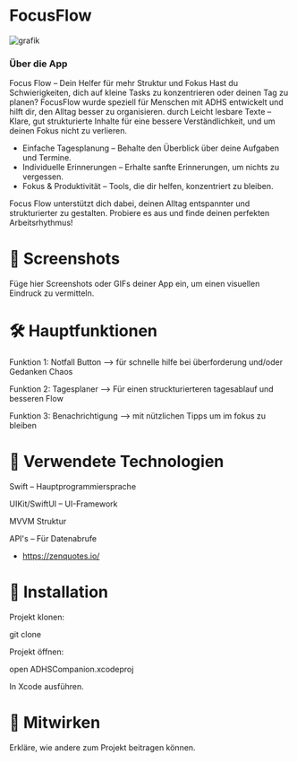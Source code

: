 # FocusFlow
![grafik](https://github.com/user-attachments/assets/31b68983-de71-42bf-988b-e8c00952906c)



### Über die App
Focus Flow – Dein Helfer für mehr Struktur und Fokus
Hast du Schwierigkeiten, dich auf kleine Tasks zu konzentrieren oder deinen Tag zu planen? FocusFlow wurde speziell für Menschen mit ADHS entwickelt und hilft dir, den Alltag besser zu organisieren.
durch Leicht lesbare Texte – Klare, gut strukturierte Inhalte für eine bessere Verständlichkeit, und um deinen Fokus nicht zu verlieren.

- Einfache Tagesplanung – Behalte den Überblick über deine Aufgaben und Termine.
- Individuelle Erinnerungen – Erhalte sanfte Erinnerungen, um nichts zu vergessen.
- Fokus & Produktivität – Tools, die dir helfen, konzentriert zu bleiben.

Focus Flow unterstützt dich dabei, deinen Alltag entspannter und strukturierter zu gestalten. Probiere es aus und finde deinen perfekten Arbeitsrhythmus!

# 📱 Screenshots

Füge hier Screenshots oder GIFs deiner App ein, um einen visuellen Eindruck zu vermitteln.



# 🛠️ Hauptfunktionen

Funktion 1: Notfall Button --> für schnelle hilfe bei überforderung und/oder Gedanken Chaos

Funktion 2: Tagesplaner --> Für einen struckturierteren tagesablauf und besseren Flow 

Funktion 3: Benachrichtigung --> mit nützlichen Tipps um im fokus zu bleiben 



# 🧰 Verwendete Technologien

Swift – Hauptprogrammiersprache

UIKit/SwiftUI – UI-Framework

MVVM Struktur

API's – Für Datenabrufe
- https://zenquotes.io/





# 🚀 Installation

Projekt klonen:

git clone <repository-url>

Projekt öffnen:

open ADHSCompanion.xcodeproj

In Xcode ausführen.




# 🤝 Mitwirken
Erkläre, wie andere zum Projekt beitragen können.
